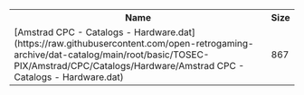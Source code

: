 <table>
<tr><th>Name</th><th>Size</th></tr>
<tr><td>[Amstrad CPC - Catalogs - Hardware.dat](https://raw.githubusercontent.com/open-retrogaming-archive/dat-catalog/main/root/basic/TOSEC-PIX/Amstrad/CPC/Catalogs/Hardware/Amstrad CPC - Catalogs - Hardware.dat)</td><td>867</td></tr>
</table>
